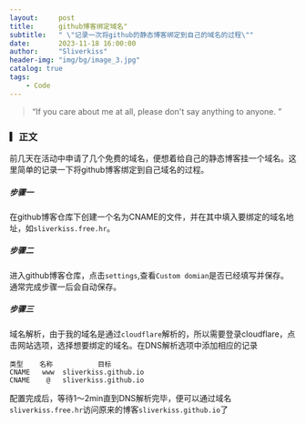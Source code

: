 ```yaml
---
layout:     post
title:      github博客绑定域名"
subtitle:   " \"记录一次将github的静态博客绑定到自己的域名的过程\""
date:       2023-11-18 16:00:00
author:     "Sliverkiss"
header-img: "img/bg/image_3.jpg"
catalog: true
tags:
    - Code
---
```


> “If you care about me at all, please don't say anything to anyone. ”

### ▎正文

前几天在活动中申请了几个免费的域名，便想着给自己的静态博客挂一个域名。这里简单的记录一下将github博客绑定到自己域名的过程。

##### 步骤一
在github博客仓库下创建一个名为CNAME的文件，并在其中填入要绑定的域名地址，如`sliverkiss.free.hr`。

##### 步骤二
进入github博客仓库，点击`settings`,查看`Custom domian`是否已经填写并保存。通常完成步骤一后会自动保存。

##### 步骤三
域名解析，由于我的域名是通过`cloudflare`解析的，所以需要登录cloudflare，点击网站选项，选择想要绑定的域名。在DNS解析选项中添加相应的记录

```
类型    名称           目标
CNAME   www  sliverkiss.github.io
CNAME    @   sliverkiss.github.io
```

配置完成后，等待1～2min直到DNS解析完毕，便可以通过域名`sliverkiss.free.hr`访问原来的博客`sliverkiss.github.io`了

<!-- *———      __ 后记于 __* -->